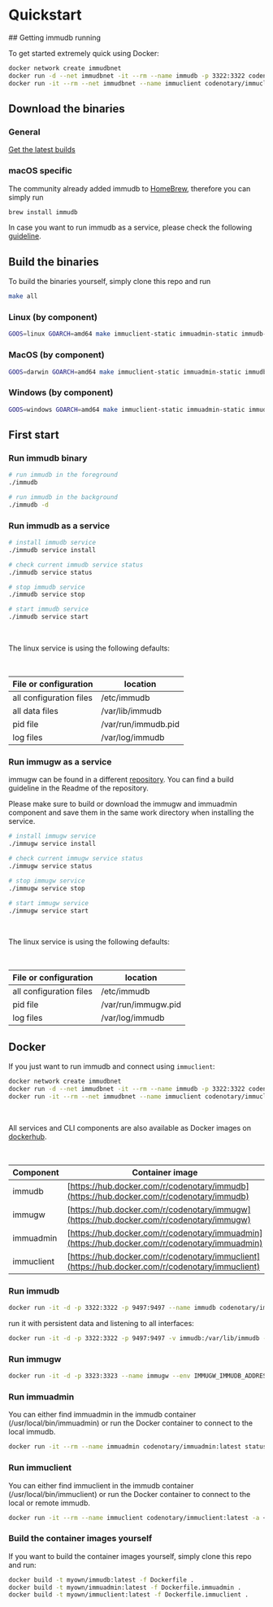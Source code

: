 # Quickstart

<WrappedSection>
## Getting immudb running

To get started extremely quick using Docker:

```bash
docker network create immudbnet
docker run -d --net immudbnet -it --rm --name immudb -p 3322:3322 codenotary/immudb:latest
docker run -it --rm --net immudbnet --name immuclient codenotary/immuclient:latest -a immudb
```

</WrappedSection>

<WrappedSection>

## Download the binaries

### General

[Get the latest builds](https://github.com/codenotary/immudb/releases/latest)

### macOS specific

The community already added immudb to [HomeBrew](https://formulae.brew.sh/formula/immudb), therefore you can simply run
```bash
brew install immudb
```

In case you want to run immudb as a service, please check the following [guideline](https://medium.com/swlh/how-to-use-launchd-to-run-services-in-macos-b972ed1e352).

</WrappedSection>

<WrappedSection>

## Build the binaries

To build the binaries yourself, simply clone this repo and run

```bash
make all
```


### Linux (by component)

```bash
GOOS=linux GOARCH=amd64 make immuclient-static immuadmin-static immudb-static
```

### MacOS (by component)

```bash
GOOS=darwin GOARCH=amd64 make immuclient-static immuadmin-static immudb-static
```

### Windows (by component)

```bash
GOOS=windows GOARCH=amd64 make immuclient-static immuadmin-static immudb-static
```

</WrappedSection>

<WrappedSection>

## First start

### Run immudb binary

```bash
# run immudb in the foreground
./immudb

# run immudb in the background
./immudb -d
```

### Run immudb as a service

```bash
# install immudb service
./immudb service install

# check current immudb service status
./immudb service status

# stop immudb service
./immudb service stop

# start immudb service
./immudb service start
```

<br/>

The linux service is using the following defaults:

<br/>

| File or configuration   | location           |
| ----------------------- | ------------------ |
| all configuration files | /etc/immudb        |
| all data files          | /var/lib/immudb    |
| pid file                | /var/run/immudb.pid |
| log files               | /var/log/immudb    |



### Run immugw as a service

immugw can be found in a different [repository](https://github.com/codenotary/immugw). You can find a build guideline in the Readme of the repository.

Please make sure to build or download the immugw and immuadmin component and save them in the same work directory when installing the service.

```bash
# install immugw service
./immugw service install

# check current immugw service status
./immugw service status

# stop immugw service
./immugw service stop

# start immugw service
./immugw service start
```

<br/>

The linux service is using the following defaults:

<br/>

| File or configuration   | location           |
| ----------------------- | ------------------ |
| all configuration files | /etc/immudb        |
| pid file                | /var/run/immugw.pid |
| log files               | /var/log/immudb    |

</WrappedSection>

<WrappedSection>

## Docker
If you just want to run immudb and connect using `immuclient`:

```bash
docker network create immudbnet
docker run -d --net immudbnet -it --rm --name immudb -p 3322:3322 codenotary/immudb:latest
docker run -it --rm --net immudbnet --name immuclient codenotary/immuclient:latest -a immudb
```

<br/>

All services and CLI components are also available as Docker images on [dockerhub](https://hub.docker.com/).

<br/>

| Component | Container image                               |
| --------- | --------------------------------------------- |
| immudb    | [https://hub.docker.com/r/codenotary/immudb](https://hub.docker.com/r/codenotary/immudb) |
| immugw    | [https://hub.docker.com/r/codenotary/immugw](https://hub.docker.com/r/codenotary/immugw) |
| immuadmin | [https://hub.docker.com/r/codenotary/immuadmin](https://hub.docker.com/r/codenotary/immuadmin) |
| immuclient | [https://hub.docker.com/r/codenotary/immuclient](https://hub.docker.com/r/codenotary/immuclient) |

### Run immudb

```bash
docker run -it -d -p 3322:3322 -p 9497:9497 --name immudb codenotary/immudb:latest
```

run it with persistent data and listening to all interfaces:
```bash
docker run -it -d -p 3322:3322 -p 9497:9497 -v immudb:/var/lib/immudb --env IMMUDB_ADDRESS=0.0.0.0 --name immudb codenotary/immudb:latest
```

### Run immugw

```bash
docker run -it -d -p 3323:3323 --name immugw --env IMMUGW_IMMUDB_ADDRESS=immudb codenotary/immugw:latest
```

### Run immuadmin

You can either find immuadmin in the immudb container (/usr/local/bin/immuadmin) or run the Docker container to connect to the local immudb.

```bash
docker run -it --rm --name immuadmin codenotary/immuadmin:latest status
```

### Run immuclient

You can either find immuclient in the immudb container (/usr/local/bin/immuclient) or run the Docker container to connect to the local or remote immudb.

```bash
docker run -it --rm --name immuclient codenotary/immuclient:latest -a <immudb-host>
```

### Build the container images yourself

If you want to build the container images yourself, simply clone this repo and run:

```bash
docker build -t myown/immudb:latest -f Dockerfile .
docker build -t myown/immuadmin:latest -f Dockerfile.immuadmin .
docker build -t myown/immuclient:latest -f Dockerfile.immuclient .
```

</WrappedSection>
